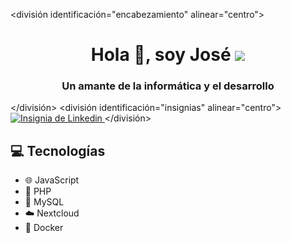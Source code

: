 
<división identificación="encabezamiento" alinear="centro">
    <h1 align="center">Hola 👋, soy José
    <img src="https://j.gifs.com/l5JY1l.gif" ancho="200" />
    <h3 align="center">Un amante de la informática y el desarrollo</h3>
</división>
<división identificación="insignias" alinear="centro">
    <a href="https://www.linkedin.com/es/gonzalo-rando-serna-876a10249/">
        <img src="https://img.shields.io/twitter/url?color=azul&label=Gonzalo%20linkedin&logo=linkedin&logoColor=azul&style=para-la-insignia&url=[https%3A%2F%2Fwww.linkedin.com%2Fin%2Fgonzalo-rando-serna-876a10249%2F](https://www.linkedin.com/in/jose-rodriguez-4baaa8299)" alt="Insignia de Linkedin"/>
    </a>
</división>

## 💻 Tecnologías
- 🌐 JavaScript
- 🐘 PHP
- 🐬 MySQL
- ☁️ Nextcloud
- 🐳 Docker

